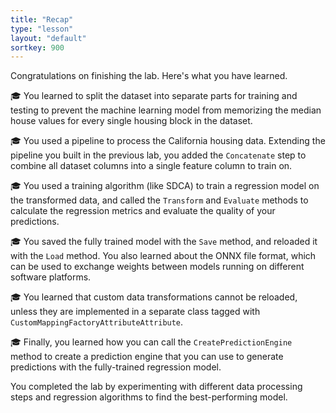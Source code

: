 ```yaml
---
title: "Recap"
type: "lesson"
layout: "default"
sortkey: 900
---
```


Congratulations on finishing the lab. Here's what you have learned.

🎓 You learned to split the dataset into separate parts for training and testing to prevent the machine learning model from memorizing the median house values for every single housing block in the dataset.

🎓 You used a pipeline to process the California housing data. Extending the pipeline you built in the previous lab, you added the `Concatenate` step to combine all dataset columns into a single feature column to train on.

🎓 You used a training algorithm (like SDCA) to train a regression model on the transformed data, and called the `Transform` and `Evaluate` methods to calculate the regression metrics and evaluate the quality of your predictions.

🎓 You saved the fully trained model with the `Save` method, and reloaded it with the `Load` method. You also learned about the ONNX file format, which can be used to exchange weights between models running on different software platforms.

🎓 You learned that custom data transformations cannot be reloaded, unless they are implemented in a separate class tagged with `CustomMappingFactoryAttributeAttribute`.

🎓 Finally, you learned how you can call the `CreatePredictionEngine` method to create a prediction engine that you can use to generate predictions with the fully-trained regression model.

You completed the lab by experimenting with different data processing steps and regression algorithms to find the best-performing model. 